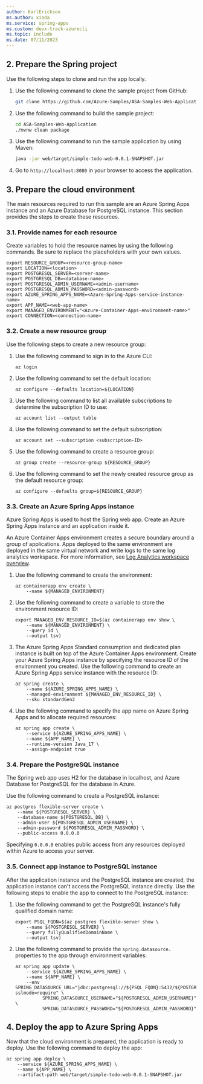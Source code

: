 ```yaml
---
author: KarlErickson
ms.author: xiada
ms.service: spring-apps
ms.custom: devx-track-azurecli
ms.topic: include
ms.date: 07/11/2023
---
```


<!--
For clarity of structure, a separate markdown file is used to describe how to deploy to Azure Spring Apps consumption plan.

[!INCLUDE [deploy-to-azure-spring-apps-consumption-plan](includes/quickstart-deploy-web-app/deploy-consumption-plan.md)]

-->

## 2. Prepare the Spring project

Use the following steps to clone and run the app locally.

1. Use the following command to clone the sample project from GitHub:

   ```bash
   git clone https://github.com/Azure-Samples/ASA-Samples-Web-Application.git
   ```

2. Use the following command to build the sample project:

   ```bash
   cd ASA-Samples-Web-Application
   ./mvnw clean package
   ```

3. Use the following command to run the sample application by using Maven:

   ```bash
   java -jar web/target/simple-todo-web-0.0.1-SNAPSHOT.jar
   ```

4. Go to `http://localhost:8080` in your browser to access the application.

## 3. Prepare the cloud environment

The main resources required to run this sample are an Azure Spring Apps instance and an Azure Database for PostgreSQL instance. This section provides the steps to create these resources.

### 3.1. Provide names for each resource

Create variables to hold the resource names by using the following commands. Be sure to replace the placeholders with your own values.

```azurecli
export RESOURCE_GROUP=<resource-group-name>
export LOCATION=<location>
export POSTGRESQL_SERVER=<server-name>
export POSTGRESQL_DB=<database-name>
export POSTGRESQL_ADMIN_USERNAME=<admin-username>
export POSTGRESQL_ADMIN_PASSWORD=<admin-password>
export AZURE_SPRING_APPS_NAME=<Azure-Spring-Apps-service-instance-name>
export APP_NAME=<web-app-name>
export MANAGED_ENVIRONMENT="<Azure-Container-Apps-environment-name>"
export CONNECTION=<connection-name>
```

### 3.2. Create a new resource group

Use the following steps to create a new resource group:

1. Use the following command to sign in to the Azure CLI:

   ```azurecli
   az login
   ```

1. Use the following command to set the default location:

   ```azurecli
   az configure --defaults location=${LOCATION}
   ```

1. Use the following command to list all available subscriptions to determine the subscription ID to use:

   ```azurecli
   az account list --output table
   ```

1. Use the following command to set the default subscription:

   ```azurecli
   az account set --subscription <subscription-ID>
   ```

1. Use the following command to create a resource group:

   ```azurecli
   az group create --resource-group ${RESOURCE_GROUP}
   ```

1. Use the following command to set the newly created resource group as the default resource group:

   ```azurecli
   az configure --defaults group=${RESOURCE_GROUP}
   ```

### 3.3. Create an Azure Spring Apps instance

Azure Spring Apps is used to host the Spring web app. Create an Azure Spring Apps instance and an application inside it.

An Azure Container Apps environment creates a secure boundary around a group of applications. Apps deployed to the same environment are deployed in the same virtual network and write logs to the same log analytics workspace. For more information, see [Log Analytics workspace overview](../../../azure-monitor/logs/log-analytics-workspace-overview.md).

1. Use the following command to create the environment:

   ```azurecli
   az containerapp env create \
       --name ${MANAGED_ENVIRONMENT}
   ```

1. Use the following command to create a variable to store the environment resource ID:

   ```azurecli
   export MANAGED_ENV_RESOURCE_ID=$(az containerapp env show \
       --name ${MANAGED_ENVIRONMENT} \
       --query id \
       --output tsv)
   ```

1. The Azure Spring Apps Standard consumption and dedicated plan instance is built on top of the Azure Container Apps environment. Create your Azure Spring Apps instance by specifying the resource ID of the environment you created. Use the following command to create an Azure Spring Apps service instance with the resource ID:

   ```azurecli
   az spring create \
       --name ${AZURE_SPRING_APPS_NAME} \
       --managed-environment ${MANAGED_ENV_RESOURCE_ID} \
       --sku standardGen2
   ```

1. Use the following command to specify the app name on Azure Spring Apps and to allocate required resources:

   ```azurecli
   az spring app create \
       --service ${AZURE_SPRING_APPS_NAME} \
       --name ${APP_NAME} \
       --runtime-version Java_17 \
       --assign-endpoint true
   ```

### 3.4. Prepare the PostgreSQL instance

The Spring web app uses H2 for the database in localhost, and Azure Database for PostgreSQL for the database in Azure.

Use the following command to create a PostgreSQL instance:

```azurecli
az postgres flexible-server create \
    --name ${POSTGRESQL_SERVER} \
    --database-name ${POSTGRESQL_DB} \
    --admin-user ${POSTGRESQL_ADMIN_USERNAME} \
    --admin-password ${POSTGRESQL_ADMIN_PASSWORD} \
    --public-access 0.0.0.0
```

Specifying `0.0.0.0` enables public access from any resources deployed within Azure to access your server.

### 3.5. Connect app instance to PostgreSQL instance

After the application instance and the PostgreSQL instance are created, the application instance can't access the PostgreSQL instance directly. Use the following steps to enable the app to connect to the PostgreSQL instance:

1. Use the following command to get the PostgreSQL instance's fully qualified domain name:

   ```azurecli
   export PSQL_FQDN=$(az postgres flexible-server show \
       --name ${POSTGRESQL_SERVER} \
       --query fullyQualifiedDomainName \
       --output tsv)
   ```

1. Use the following command to provide the `spring.datasource.` properties to the app through environment variables:

   ```azurecli
   az spring app update \
       --service ${AZURE_SPRING_APPS_NAME} \
       --name ${APP_NAME} \
       --env SPRING_DATASOURCE_URL="jdbc:postgresql://${PSQL_FQDN}:5432/${POSTGRESQL_DB}?sslmode=require" \
             SPRING_DATASOURCE_USERNAME="${POSTGRESQL_ADMIN_USERNAME}" \
             SPRING_DATASOURCE_PASSWORD="${POSTGRESQL_ADMIN_PASSWORD}"
   ```

## 4. Deploy the app to Azure Spring Apps

Now that the cloud environment is prepared, the application is ready to deploy. Use the following command to deploy the app:

```azurecli
az spring app deploy \
    --service ${AZURE_SPRING_APPS_NAME} \
    --name ${APP_NAME} \
    --artifact-path web/target/simple-todo-web-0.0.1-SNAPSHOT.jar
```
